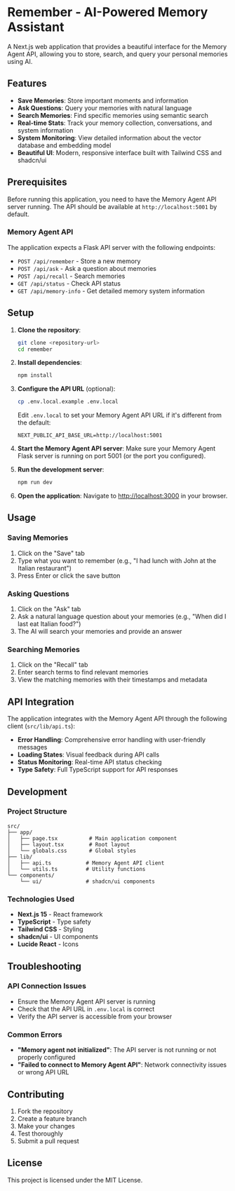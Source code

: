 # Remember - AI-Powered Memory Assistant

A Next.js web application that provides a beautiful interface for the Memory Agent API, allowing you to store, search, and query your personal memories using AI.

## Features

- **Save Memories**: Store important moments and information
- **Ask Questions**: Query your memories with natural language
- **Search Memories**: Find specific memories using semantic search
- **Real-time Stats**: Track your memory collection, conversations, and system information
- **System Monitoring**: View detailed information about the vector database and embedding model
- **Beautiful UI**: Modern, responsive interface built with Tailwind CSS and shadcn/ui

## Prerequisites

Before running this application, you need to have the Memory Agent API server running. The API should be available at `http://localhost:5001` by default.

### Memory Agent API

The application expects a Flask API server with the following endpoints:
- `POST /api/remember` - Store a new memory
- `POST /api/ask` - Ask a question about memories
- `POST /api/recall` - Search memories
- `GET /api/status` - Check API status
- `GET /api/memory-info` - Get detailed memory system information

## Setup

1. **Clone the repository**:
   ```bash
   git clone <repository-url>
   cd remember
   ```

2. **Install dependencies**:
   ```bash
   npm install
   ```

3. **Configure the API URL** (optional):
   ```bash
   cp .env.local.example .env.local
   ```
   Edit `.env.local` to set your Memory Agent API URL if it's different from the default:
   ```
   NEXT_PUBLIC_API_BASE_URL=http://localhost:5001
   ```

4. **Start the Memory Agent API server**:
   Make sure your Memory Agent Flask server is running on port 5001 (or the port you configured).

5. **Run the development server**:
   ```bash
   npm run dev
   ```

6. **Open the application**:
   Navigate to [http://localhost:3000](http://localhost:3000) in your browser.

## Usage

### Saving Memories
1. Click on the "Save" tab
2. Type what you want to remember (e.g., "I had lunch with John at the Italian restaurant")
3. Press Enter or click the save button

### Asking Questions
1. Click on the "Ask" tab
2. Ask a natural language question about your memories (e.g., "When did I last eat Italian food?")
3. The AI will search your memories and provide an answer

### Searching Memories
1. Click on the "Recall" tab
2. Enter search terms to find relevant memories
3. View the matching memories with their timestamps and metadata

## API Integration

The application integrates with the Memory Agent API through the following client (`src/lib/api.ts`):

- **Error Handling**: Comprehensive error handling with user-friendly messages
- **Loading States**: Visual feedback during API calls
- **Status Monitoring**: Real-time API status checking
- **Type Safety**: Full TypeScript support for API responses

## Development

### Project Structure
```
src/
├── app/
│   ├── page.tsx          # Main application component
│   ├── layout.tsx        # Root layout
│   └── globals.css       # Global styles
├── lib/
│   ├── api.ts           # Memory Agent API client
│   └── utils.ts         # Utility functions
└── components/
    └── ui/              # shadcn/ui components
```

### Technologies Used
- **Next.js 15** - React framework
- **TypeScript** - Type safety
- **Tailwind CSS** - Styling
- **shadcn/ui** - UI components
- **Lucide React** - Icons

## Troubleshooting

### API Connection Issues
- Ensure the Memory Agent API server is running
- Check that the API URL in `.env.local` is correct
- Verify the API server is accessible from your browser

### Common Errors
- **"Memory agent not initialized"**: The API server is not running or not properly configured
- **"Failed to connect to Memory Agent API"**: Network connectivity issues or wrong API URL

## Contributing

1. Fork the repository
2. Create a feature branch
3. Make your changes
4. Test thoroughly
5. Submit a pull request

## License

This project is licensed under the MIT License.
